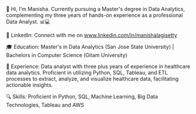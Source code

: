 👋 Hi, I'm Manisha. Currently pursuing a Master's degree in Data Analytics, complementing my three years of hands-on experience as a professional Data Analyst. 📊💻

🔗 LinkedIn: Connect with me on www.linkedin.com/in/manishalagisetty 

🎓 Education: Master's in Data Analytics (San Jose State University) | Bachelors in Computer Science (Gitam University)

💼 Experience: Data analyst with three plus years of experience in healthcare data analytics. Proficient in utilizing Python, SQL, Tableau, and ETL processes to extract, analyze, and visualize healthcare data, facilitating actionable insights.

🔍 Skills: Proficient in Python, SQL, Machine Learning, Big Data Technologies, Tableau and AWS




